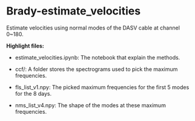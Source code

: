 # Brady-estimate_velocities
Estimate velocities using normal modes of the DASV cable at channel 0~180.

**Highlight files:**

- estimate_velocities.ipynb: 
The notebook that explain the methods.

- ccf/: 
A folder stores the spectrograms used to pick the maximum frequencies.

- fls_list_v1.npy: 
The picked maximum frequencies for the first 5 modes for the 8 days.

- nms_list_v4.npy: 
The shape of the modes at these maximum frequencies.


